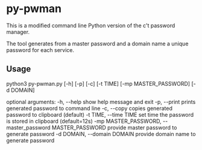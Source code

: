 # py-pwman
This is a modified command line Python version of the c't password manager.

The tool generates from a master password and a domain name a unique password for each service.

## Usage
python3 py-pwman.py [-h] [-p] [-c] [-t TIME] [-mp MASTER_PASSWORD] [-d DOMAIN]

optional arguments:
  -h, --help            show help message and exit
  -p, --print           prints generated password to command line
  -c, --copy            copies generated password to clipboard (default)
  -t TIME, --time TIME  set time the password is stored in clipboard
                        (default=12s)
  -mp MASTER_PASSWORD, --master_password MASTER_PASSWORD
                        provide master password to generate password
  -d DOMAIN, --domain DOMAIN
                        provide domain name to generate password
